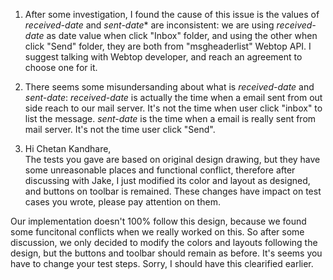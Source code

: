 1. After some investigation, I found the cause of this issue is the values of *received-date* and *sent-date** are inconsistent: we are using *received-date* as date value when click "Inbox" folder, and using the other when click "Send" folder, they are both from "msgheaderlist" Webtop API. I suggest talking with Webtop developer, and reach an agreement to choose one for it.

1. There seems some misundersanding about what is *received-date* and *sent-date*:
*received-date* is actually the time when a email sent from out side reach to our mail server. It's not the time when user click "inbox" to list the message.
*sent-date* is the time when a email is really sent from mail server. It's not the time user click "Send".

2. Hi Chetan Kandhare,  
The tests you gave are based on original design drawing, but they have some unreasonable places and functional conflict, therefore after discussing with Jake, I just modified its color and layout as designed, and buttons on toolbar is remained. These changes have impact on test cases you wrote, please pay attention on them.

Our implementation doesn't 100% follow this design, because we found some funcitonal conflicts when we really worked on this. So after some discussion, we only decided to modify the colors and layouts following the design, but the buttons and toolbar should remain as before.
It's seems you have to change your test steps. Sorry, I should have this clearified earlier.
